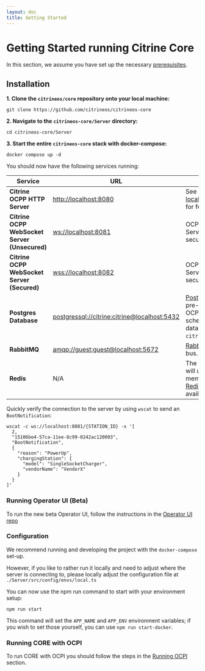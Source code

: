 ```yaml
---
layout: doc
title: Getting Started
---
```


# Getting Started running Citrine Core

In this section, we assume you have set up the necessary [prerequisites](prerequisites.md).

## Installation

**1. Clone the `citrineos/core` repository onto your local machine:**

    git clone https://github.com/citrineos/citrineos-core

**2. Navigate to the `citrineos-core/Server` directory:**

    cd citrineos-core/Server

**3. Start the entire `citrineos-core` stack with docker-compose:**

    docker compose up -d

You should now have the following services running:

| Service                                       | URL                                                                                          | Description                                                                                                                                  |
|-----------------------------------------------|----------------------------------------------------------------------------------------------|----------------------------------------------------------------------------------------------------------------------------------------------|
| **Citrine OCPP HTTP Server**                  | [http://localhost:8080](http://localhost:8080)                                               | See [localhost:8080/docs](http://localhost:8080/docs) for full details.                                                                      |
| **Citrine OCPP WebSocket Server (Unsecured)** | [ws://localhost:8081](ws://localhost:8081)                                                   | OCPP WebSocket Server running security profile 0.                                                                                            |
| **Citrine OCPP WebSocket Server (Secured)**   | [wss://localhost:8082](wss://localhost:8082)                                                 | OCPP WebSocket Server running security profile 1.                                                                                            |
| **Postgres Database**                         | [postgressql://citrine:citrine@localhost:5432](postgressql://citrine:citrine@localhost:5432) | [Postgres Database](https://www.postgresql.org) pre-seeded with OCPP 2.0.1 schemas. The database is named `citrine`.            |
| **RabbitMQ**                                  | [amqp://guest:guest@localhost:5672](amqp://guest:guest@localhost:5672)                       | [RabbitMQ](http://rabbitmq.com) message bus.                                                                                                 |
| **Redis**                                     | N/A                                                                                          | The default settings will use an in-memory cache but a [Redis](https://redis.io/) instance is available to use.                                                        |

Quickly verify the connection to the server by using `wscat` to send an `BootNotification`:
```
wscat -c ws://localhost:8081/{STATION_ID} -x '[
  2,
  "15106be4-57ca-11ee-8c99-0242ac120003",
  "BootNotification",
  {
    "reason": "PowerUp",
    "chargingStation": {
      "model": "SingleSocketCharger",
      "vendorName": "VendorX"
    }
  }
]'
```

### Running Operator UI (Beta)

To run the new beta Operator UI, follow the instructions in the [Operator UI repo](https://github.com/citrineos/citrineos-operator-ui?tab=readme-ov-file#citrineos-operator)

### Configuration

We recommend running and developing the project with the `docker-compose` set-up.

However, if you like to rather run it locally and need to adjust where the server is connecting to, please locally adjust the configuration file at `./Server/src/config/envs/local.ts`

You can now use the npm run command to start with your environment setup:

```shell
npm run start
```

This command will set the `APP_NAME` and `APP_ENV` environment variables; if you wish to set those yourself, you can use `npm run start-docker`.

### Running CORE with OCPI
To run CORE with OCPI you should follow the steps in the [Running OCPI](running-ocpi.md) section.
